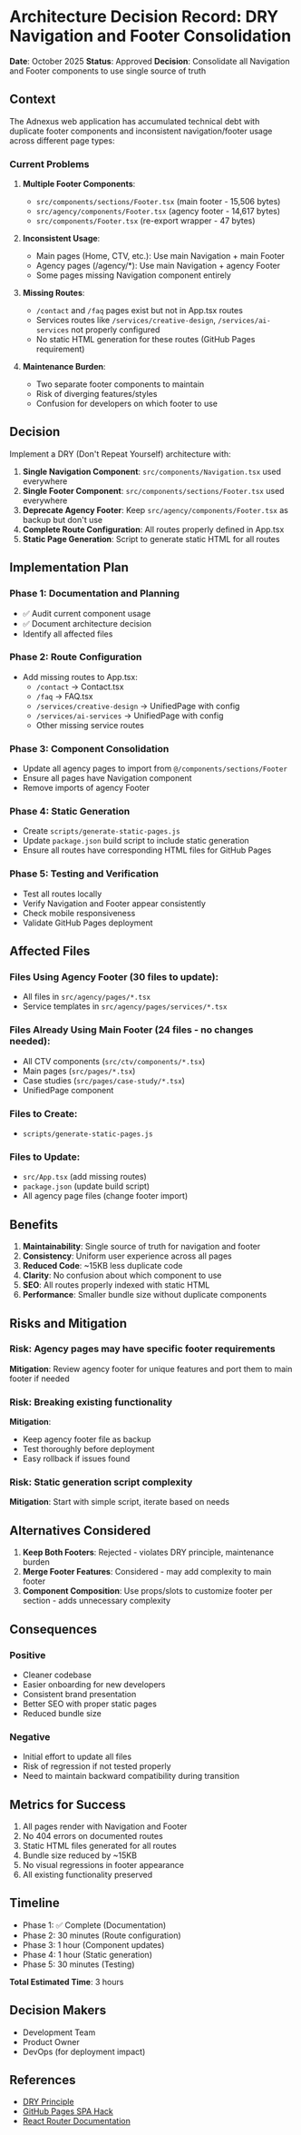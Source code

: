 # Architecture Decision Record: DRY Navigation and Footer Consolidation

**Date**: October 2025
**Status**: Approved
**Decision**: Consolidate all Navigation and Footer components to use single source of truth

## Context

The Adnexus web application has accumulated technical debt with duplicate footer components and inconsistent navigation/footer usage across different page types:

### Current Problems
1. **Multiple Footer Components**:
   - `src/components/sections/Footer.tsx` (main footer - 15,506 bytes)
   - `src/agency/components/Footer.tsx` (agency footer - 14,617 bytes)
   - `src/components/Footer.tsx` (re-export wrapper - 47 bytes)

2. **Inconsistent Usage**:
   - Main pages (Home, CTV, etc.): Use main Navigation + main Footer
   - Agency pages (/agency/*): Use main Navigation + agency Footer
   - Some pages missing Navigation component entirely

3. **Missing Routes**:
   - `/contact` and `/faq` pages exist but not in App.tsx routes
   - Services routes like `/services/creative-design`, `/services/ai-services` not properly configured
   - No static HTML generation for these routes (GitHub Pages requirement)

4. **Maintenance Burden**:
   - Two separate footer components to maintain
   - Risk of diverging features/styles
   - Confusion for developers on which footer to use

## Decision

Implement a DRY (Don't Repeat Yourself) architecture with:

1. **Single Navigation Component**: `src/components/Navigation.tsx` used everywhere
2. **Single Footer Component**: `src/components/sections/Footer.tsx` used everywhere
3. **Deprecate Agency Footer**: Keep `src/agency/components/Footer.tsx` as backup but don't use
4. **Complete Route Configuration**: All routes properly defined in App.tsx
5. **Static Page Generation**: Script to generate static HTML for all routes

## Implementation Plan

### Phase 1: Documentation and Planning
- ✅ Audit current component usage
- ✅ Document architecture decision
- Identify all affected files

### Phase 2: Route Configuration
- Add missing routes to App.tsx:
  - `/contact` → Contact.tsx
  - `/faq` → FAQ.tsx
  - `/services/creative-design` → UnifiedPage with config
  - `/services/ai-services` → UnifiedPage with config
  - Other missing service routes

### Phase 3: Component Consolidation
- Update all agency pages to import from `@/components/sections/Footer`
- Ensure all pages have Navigation component
- Remove imports of agency Footer

### Phase 4: Static Generation
- Create `scripts/generate-static-pages.js`
- Update `package.json` build script to include static generation
- Ensure all routes have corresponding HTML files for GitHub Pages

### Phase 5: Testing and Verification
- Test all routes locally
- Verify Navigation and Footer appear consistently
- Check mobile responsiveness
- Validate GitHub Pages deployment

## Affected Files

### Files Using Agency Footer (30 files to update):
- All files in `src/agency/pages/*.tsx`
- Service templates in `src/agency/pages/services/*.tsx`

### Files Already Using Main Footer (24 files - no changes needed):
- All CTV components (`src/ctv/components/*.tsx`)
- Main pages (`src/pages/*.tsx`)
- Case studies (`src/pages/case-study/*.tsx`)
- UnifiedPage component

### Files to Create:
- `scripts/generate-static-pages.js`

### Files to Update:
- `src/App.tsx` (add missing routes)
- `package.json` (update build script)
- All agency page files (change footer import)

## Benefits

1. **Maintainability**: Single source of truth for navigation and footer
2. **Consistency**: Uniform user experience across all pages
3. **Reduced Code**: ~15KB less duplicate code
4. **Clarity**: No confusion about which component to use
5. **SEO**: All routes properly indexed with static HTML
6. **Performance**: Smaller bundle size without duplicate components

## Risks and Mitigation

### Risk: Agency pages may have specific footer requirements
**Mitigation**: Review agency footer for unique features and port them to main footer if needed

### Risk: Breaking existing functionality
**Mitigation**:
- Keep agency footer file as backup
- Test thoroughly before deployment
- Easy rollback if issues found

### Risk: Static generation script complexity
**Mitigation**: Start with simple script, iterate based on needs

## Alternatives Considered

1. **Keep Both Footers**: Rejected - violates DRY principle, maintenance burden
2. **Merge Footer Features**: Considered - may add complexity to main footer
3. **Component Composition**: Use props/slots to customize footer per section - adds unnecessary complexity

## Consequences

### Positive
- Cleaner codebase
- Easier onboarding for new developers
- Consistent brand presentation
- Better SEO with proper static pages
- Reduced bundle size

### Negative
- Initial effort to update all files
- Risk of regression if not tested properly
- Need to maintain backward compatibility during transition

## Metrics for Success

1. All pages render with Navigation and Footer
2. No 404 errors on documented routes
3. Static HTML files generated for all routes
4. Bundle size reduced by ~15KB
5. No visual regressions in footer appearance
6. All existing functionality preserved

## Timeline

- Phase 1: ✅ Complete (Documentation)
- Phase 2: 30 minutes (Route configuration)
- Phase 3: 1 hour (Component updates)
- Phase 4: 1 hour (Static generation)
- Phase 5: 30 minutes (Testing)

**Total Estimated Time**: 3 hours

## Decision Makers

- Development Team
- Product Owner
- DevOps (for deployment impact)

## References

- [DRY Principle](https://en.wikipedia.org/wiki/Don%27t_repeat_yourself)
- [GitHub Pages SPA Hack](https://github.com/rafgraph/spa-github-pages)
- [React Router Documentation](https://reactrouter.com/)